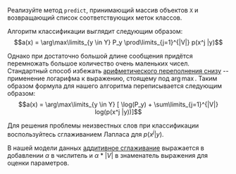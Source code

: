 Реализуйте метод `predict`, принимающий массив объектов `X` и возвращающий список соответствующих меток классов.

Алгоритм классификации выглядит следующим образом:
$$a(x) = \arg\max\limits_{y \in Y}  P_y \prod\limits_{j=1}^{|V|} p(x^j |y)$$

Однако при достаточно большой длине сообщения придётся перемножать большое количество очень маленьких чисел.
Стандартный способ избежать [арифметического переполнения снизу](https://en.wikipedia.org/wiki/Arithmetic_underflow) --
применение логарифма к выражению, стоящему под $\arg\max$.
Таким образом формула для нашего алгоритма переписывается следующим образом:
$$a(x) = \arg\max\limits_{y \in Y} [ \log(P_y) + \sum\limits_{j=1}^{|V|} log(p(x^j |y))]$$

Для решения проблемы неизвестных слов при классификации воспользуйтесь сглаживанием Лапласа для $p(x^j | y)$.

В нашей модели данных [аддитивное сглаживание](https://en.wikipedia.org/wiki/Additive_smoothing) выражается в
добавлении $\alpha$ в числитель и $\alpha * |V|$ в знаменатель выражения для оценки параметров.
